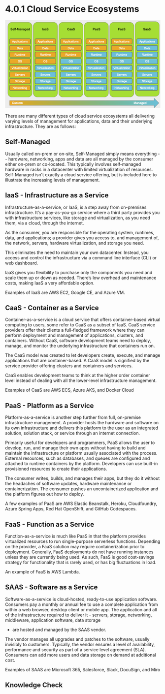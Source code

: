 # 4.0.1 Cloud Service Ecosystems

![cloud service image](./img4/cloudservices.png ':alt= goal image; light mode')

There are many different types of cloud service ecosystems all delivering varying levels of management for applications, data and
their underlying infrastructure. They are as follows:

## Self-Managed

Usually called on-prem or on-site, Self-Managed simply means everything -- hardware, networking, apps and data are all managed by the consumer either on-prem or co-located.
This typically involves self-managed hardware in racks in a datacenter with limited virtualization of resources. Self-Managed isn't exactly a cloud service offering, but is included here to illustrate the increasing levels of management.

## IaaS - Infrastructure as a Service

Infrastructure-as-a-service, or IaaS, is a step away from on-premises infrastructure.
It’s a pay-as-you-go service where a third party provides you with infrastructure services, like storage and
virtualization, as you need them, via a cloud, through the internet.

As the consumer, you are responsible for the operating system, runtimes, data, and applications;
a provider gives you access to, and management of, the network, servers, hardware virtualization,
and storage you need.

This eliminates the need to maintain your own datacenter. Instead, you access and control the infrastructure
via a command line interface (CLI) or web dashboard.

IaaS gives you flexibility to purchase only the components you need and scale them up or down as needed.
There’s low overhead and maintenance costs, making IaaS a very affordable option.

Examples of IaaS are AWS EC2, Google CE, and Azure VM.

## CaaS - Container as a Service

Container-as-a-service is a cloud service that offers container-based virtual computing to users, some refer
to CaaS as a subset of IaaS. CaaS service providers offer their clients a full-fledged framework where they
can perform deployment and management of applications, clusters, and containers.
Without CaaS, software development teams need to deploy, manage, and monitor the underlying
infrastructure that containers run on.

The CaaS model was created to let developers create, execute, and manage applications that are container-based.
A CaaS model is signified by the service provider offering clusters and containers and services.

CaaS enables development teams to think at the higher order container level instead of
dealing with all the lower-level infrastructure management.

Examples of CaaS are AWS ECS, Azure AKS, and Docker Cloud

## PaaS - Platform as a Service

Platform-as-a-service is another step further from full, on-premise infrastructure management.
A provider hosts the hardware and software on its own infrastructure and delivers this platform
to the user as an integrated solution, solution stack, or service through an internet connection.

Primarily useful for developers and programmers, PaaS allows the user to develop,
run, and manage their own apps without having to build and maintain the
infrastructure or platform usually associated with the process. External resources, such as
databases, and queues are configured and attached to runtime containers by the platform.
Developers can use built-in provisioned resources to create their applications.

The consumer writes, builds, and manages their apps, but they do it without the headaches of
software updates, hardware maintenance or containerization. The consumer pushes an uncontainerized
application and the platform figures out how to deploy.

A few examples of PaaS are AWS Elastic Beanstalk, Heroku, Cloudfoundry, Azure Spring Apps, Red Hat OpenShift, and GitHub Codespaces.

## FaaS - Function as a Service

Function-as-a-service is much like PaaS in that the platform provides virtualized resources
to run single-purpose serverless functions. Depending on the provider, a FaaS solution
may require containerization prior to deployment. Generally, FaaS deployments do not have
running instances unless they are currently being used. As such, FaaS is good cost-savings
strategy for functionality that is rarely used, or has big fluctuations in load.

An example of FaaS is AWS Lambda.

## SAAS - Software as a Service

Software-as-a-service is cloud-hosted, ready-to-use application software.
Consumers pay a monthly or annual fee to use a complete application from within a web browser,
desktop client or mobile app. The application and all of the infrastructure required to
deliver it - servers, storage, networking, middleware, application software, data storage

- are hosted and managed by the SAAS vendor.

The vendor manages all upgrades and patches to the software, usually invisibly to customers.
Typically, the vendor ensures a level of availability, performance and security as part of
a service level agreement (SLA). Consumers can add more users and data storage on demand
at additional cost.

Examples of SAAS are Microsoft 365, Salesforce, Slack, DocuSign, and Miro

## Knowledge Check

<div class="quizdown">
  <div id="chapter-4/4.0.1/service-ecosystems-quiz.js"></div>
</div>
